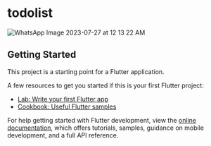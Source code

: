# todolist

![WhatsApp Image 2023-07-27 at 12 13 22 AM](https://github.com/SalemAshraf/todolist/assets/82342535/9e768b73-33d9-4750-b021-f6e8c2c8c37f)



## Getting Started

This project is a starting point for a Flutter application.

A few resources to get you started if this is your first Flutter project:

- [Lab: Write your first Flutter app](https://docs.flutter.dev/get-started/codelab)
- [Cookbook: Useful Flutter samples](https://docs.flutter.dev/cookbook)

For help getting started with Flutter development, view the
[online documentation](https://docs.flutter.dev/), which offers tutorials,
samples, guidance on mobile development, and a full API reference.
